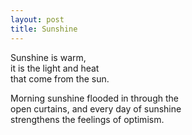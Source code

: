 ```yaml
---
layout: post
title: Sunshine
---
```


Sunshine is warm,   
it is the light and heat   
that come from the sun.

Morning sunshine flooded in through the   
open curtains, and every day of sunshine   
strengthens the feelings of optimism.
